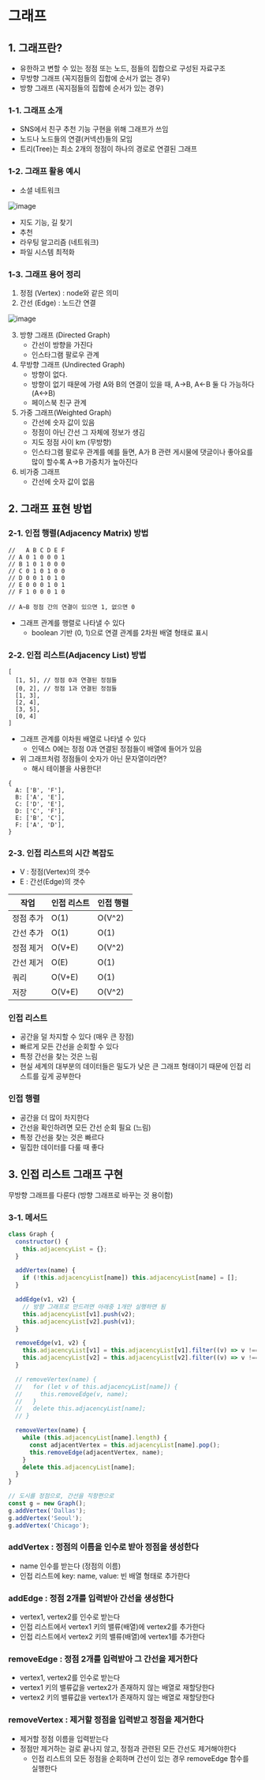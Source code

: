 # 그래프

## 1. 그래프란?

- 유한하고 변할 수 있는 정점 또는 노드, 점들의 집합으로 구성된 자료구조
- 무방향 그래프 (꼭지점들의 집합에 순서가 없는 경우)
- 방향 그래프 (꼭지점들의 집합에 순서가 있는 경우)

### 1-1. 그래프 소개

- SNS에서 친구 추천 기능 구현을 위해 그래프가 쓰임
- 노드나 노드들의 연결(커넥션)들의 모임
- 트리(Tree)는 최소 2개의 정점이 하나의 경로로 연결된 그래프

### 1-2. 그래프 활용 예시

- 소셜 네트워크

![image](https://user-images.githubusercontent.com/88040809/208044130-6becbc00-82fa-43ec-809c-7e19fc3f5bdf.png)

- 지도 기능, 길 찾기
- 추천
- 라우팅 알고리즘 (네트워크)
- 파일 시스템 최적화

### 1-3. 그래프 용어 정리

1. 정점 (Vertex) : node와 같은 의미
2. 간선 (Edge) : 노드간 연결

  ![image](https://user-images.githubusercontent.com/88040809/208044360-3087b4ef-e540-42ea-b0ef-07a292000b23.png)

3. 방향 그래프 (Directed Graph)
   - 간선이 방향을 가진다
   - 인스타그램 팔로우 관계
4. 무방향 그래프 (Undirected Graph)
   - 방향이 없다.
   - 방향이 없기 때문에 가령 A와 B의 연결이 있을 때, A->B, A<-B 둘 다 가능하다 (A<->B)
   - 페이스북 친구 관계
5. 가중 그래프(Weighted Graph)
   - 간선에 숫자 값이 있음
   - 정점이 아닌 간선 그 자체에 정보가 생김
   - 지도 정점 사이 km (무방향)
   - 인스타그램 팔로우 관계를 예를 들면, A가 B 관련 게시물에 댓글이나 좋아요를 많이 할수록 A->B 가중치가 높아진다
6. 비가중 그래프
   - 간선에 숫자 값이 없음

## 2. 그래프 표현 방법

### 2-1. 인접 행렬(Adjacency Matrix) 방법

```
//   A B C D E F
// A 0 1 0 0 0 1
// B 1 0 1 0 0 0
// C 0 1 0 1 0 0
// D 0 0 1 0 1 0
// E 0 0 0 1 0 1
// F 1 0 0 0 1 0

// A~B 정점 간의 연결이 있으면 1, 없으면 0

```

- 그래프 관계를 행렬로 나타낼 수 있다
  - boolean 기반 (0, 1)으로 연결 관계를 2차원 배열 형태로 표시

### 2-2. 인접 리스트(Adjacency List) 방법

```
[
  [1, 5], // 정점 0과 연결된 정점들
  [0, 2], // 정점 1과 연결된 정점들
  [1, 3],
  [2, 4],
  [3, 5],
  [0, 4]
]

```

- 그래프 관계를 이차원 배열로 나타낼 수 있다
  - 인덱스 0에는 정점 0과 연결된 정점들이 배열에 들어가 있음
- 위 그래프처럼 정점들이 숫자가 아닌 문자열이라면?
  - 해시 테이블을 사용한다!

```
{
  A: ['B', 'F'],
  B: ['A', 'E'],
  C: ['D', 'E'],
  D: ['C', 'F'],
  E: ['B', 'C'],
  F: ['A', 'D'],
}

```

### 2-3. 인접 리스트의 시간 복잡도

- V : 정점(Vertex)의 갯수
- E : 간선(Edge)의 갯수

| 작업      | 인접 리스트 | 인접 행렬 |
| --------- | ----------- | --------- |
| 정점 추가 | O(1)        | O(V^2)    |
| 간선 추가 | O(1)        | O(1)      |
| 정점 제거 | O(V+E)      | O(V^2)    |
| 간선 제거 | O(E)        | O(1)      |
| 쿼리      | O(V+E)      | O(1)      |
| 저장      | O(V+E)      | O(V^2)    |

### 인접 리스트

- 공간을 덜 차지할 수 있다 (매우 큰 장점)
- 빠르게 모든 간선을 순회할 수 있다
- 특정 간선을 찾는 것은 느림
- 현실 세계의 대부분의 데이터들은 밀도가 낮은 큰 그래프 형태이기 때문에 인접 리스트를 깊게 공부한다

### 인접 행렬

- 공간을 더 많이 차지한다
- 간선을 확인하려면 모든 간선 순회 필요 (느림)
- 특정 간선을 찾는 것은 빠르다
- 밀집한 데이터를 다룰 때 좋다

## 3. 인접 리스트 그래프 구현

무방향 그래프를 다룬다 (방향 그래프로 바꾸는 것 용이함)

### 3-1. 메서드

```jsx
class Graph {
  constructor() {
    this.adjacencyList = {};
  }

  addVertex(name) {
    if (!this.adjacencyList[name]) this.adjacencyList[name] = [];
  }

  addEdge(v1, v2) {
    // 방향 그래프로 만드려면 아래중 1개만 실행하면 됨
    this.adjacencyList[v1].push(v2);
    this.adjacencyList[v2].push(v1);
  }

  removeEdge(v1, v2) {
    this.adjacencyList[v1] = this.adjacencyList[v1].filter((v) => v !== v2);
    this.adjacencyList[v2] = this.adjacencyList[v2].filter((v) => v !== v1);
  }

  // removeVertex(name) {
  //   for (let v of this.adjacencyList[name]) {
  //     this.removeEdge(v, name);
  //   }
  //   delete this.adjacencyList[name];
  // }

  removeVertex(name) {
    while (this.adjacencyList[name].length) {
      const adjacentVertex = this.adjacencyList[name].pop();
      this.removeEdge(adjacentVertex, name);
    }
    delete this.adjacencyList[name];
  }
}

// 도시를 정점으로, 간선을 직항편으로
const g = new Graph();
g.addVertex('Dallas');
g.addVertex('Seoul');
g.addVertex('Chicago');
```

### addVertex : 정점의 이름을 인수로 받아 정점을 생성한다

- name 인수를 받는다 (정점의 이름)
- 인접 리스트에 key: name, value: 빈 배열 형태로 추가한다

### addEdge : 정점 2개를 입력받아 간선을 생성한다

- vertex1, vertex2를 인수로 받는다
- 인접 리스트에서 vertex1 키의 밸류(배열)에 vertex2를 추가한다
- 인접 리스트에서 vertex2 키의 밸류(배열)에 vertex1를 추가한다

### removeEdge : 정점 2개를 입력받아 그 간선을 제거한다

- vertex1, vertex2를 인수로 받는다
- vertex1 키의 밸류값을 vertex2가 존재하지 않는 배열로 재할당한다
- vertex2 키의 밸류값을 vertex1가 존재하지 않는 배열로 재할당한다

### removeVertex : 제거할 정점을 입력받고 정점을 제거한다

- 제거할 정점 이름을 입력받는다
- 정점만 제거하는 걸로 끝나지 않고, 정점과 관련된 모든 간선도 제거해야한다
  - 인접 리스트의 모든 정점을 순회하며 간선이 있는 경우 removeEdge 함수를 실행한다
